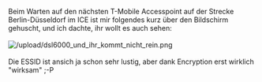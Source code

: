 <html><body><p>Beim Warten auf den nächsten T-Mobile Accesspoint auf der Strecke Berlin-Düsseldorf im ICE ist mir folgendes kurz über den Bildschirm gehuscht, und ich dachte, ihr wollt es auch sehen:<br>
<br>
<img src="/upload/dsl6000_und_ihr_kommt_nicht_rein.png" alt="/upload/dsl6000_und_ihr_kommt_nicht_rein.png"><br>
<br>
Die ESSID ist ansich ja schon sehr lustig, aber dank Encryption erst wirklich "wirksam" ;-P</p></body></html>